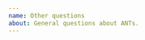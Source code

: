 ```yaml
---
name: Other questions
about: General questions about ANTs.
---
```


<!--
Text in these brackets are comments, and won't be visible when you submit your
issue. Please read before submitting.

This form is for theoretical or other questions about ANTs that don't fall into
one of the other categories.

If you are having problems running ANTs on a particular data set, please use the
"Bugs or other run time problems" template.

If you are having problems compiling or installing ANTs, please use the "build
problems" template.
-->

